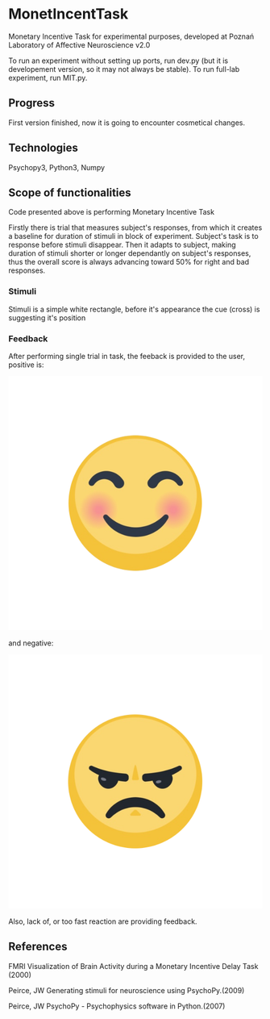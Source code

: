 # MonetIncentTask
Monetary Incentive Task for experimental purposes, developed at Poznań Laboratory of Affective Neuroscience
v2.0

To run an experiment without setting up ports, run dev.py (but it is developement version, so it may not always be stable).
To run full-lab experiment, run MIT.py.

## Progress
First version finished, now it is going to encounter cosmetical changes.

## Technologies
Psychopy3, Python3, Numpy

## Scope of functionalities
Code presented above is performing Monetary Incentive Task

Firstly there is trial that measures subject's responses, from which it creates a baseline for duration of stimuli
in block of experiment. Subject's task is to response before stimuli disappear.
Then it adapts to subject, making duration of stimuli shorter or longer dependantly on subject's responses,
thus the overall score is always advancing toward 50% for right and bad responses.

### Stimuli 

Stimuli is a simple white rectangle, before it's appearance the cue (cross) is suggesting it's position

### Feedback

After performing single trial in task, the feeback is provided to the user, positive is:

![alt text](https://github.com/stakar/MonetIncentTask/blob/master/stimuli/happy.png "Logo Title Text 1")

and negative:

![alt text](https://github.com/stakar/MonetIncentTask/blob/master/stimuli/sad.png "Logo Title Text 1")

Also, lack of, or too fast reaction are providing feedback.

## References
FMRI Visualization of Brain Activity during a Monetary Incentive Delay Task (2000)

Peirce, JW  Generating stimuli for neuroscience using PsychoPy.(2009)

Peirce, JW  PsychoPy - Psychophysics software in Python.(2007)

